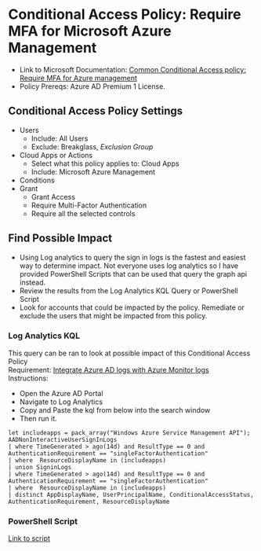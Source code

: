 # Conditional Access Policy: Require MFA for Microsoft Azure Management
* Link to Microsoft Documentation: [Common Conditional Access policy: Require MFA for Azure management](https://learn.microsoft.com/en-us/azure/active-directory/conditional-access/howto-conditional-access-policy-azure-management)
* Policy Prereqs: Azure AD Premium 1 License.

## Conditional Access Policy Settings
* Users
  * Include: All Users
  * Exclude: Breakglass, _Exclusion Group_
* Cloud Apps or Actions
  * Select what this policy applies to: Cloud Apps
  * Include: Microsoft Azure Management
* Conditions
* Grant
  * Grant Access
  * Require Multi-Factor Authentication
  * Require all the selected controls
  
## Find Possible Impact
* Using Log analytics to query the sign in logs is the fastest and easiest way to determine impact.  Not everyone uses log analytics so I have provided PowerShell Scripts that can be used that query the graph api instead.
* Review the results from the Log Analytics KQL Query or PowerShell Script
* Look for accounts that could be impacted by the policy. Remediate or exclude the users that might be impacted from this policy.

### Log Analytics KQL
This query can be ran to look at possible impact of this Conditional Access Policy  
Requirement: [Integrate Azure AD logs with Azure Monitor logs](https://learn.microsoft.com/en-us/azure/active-directory/reports-monitoring/howto-integrate-activity-logs-with-log-analytics)  
Instructions:
 * Open the Azure AD Portal
 * Navigate to Log Analytics
 * Copy and Paste the kql from below into the search window
 * Then run it.
```
let includeapps = pack_array("Windows Azure Service Management API");
AADNonInteractiveUserSignInLogs
| where TimeGenerated > ago(14d) and ResultType == 0 and AuthenticationRequirement == "singleFactorAuthentication"
| where  ResourceDisplayName in (includeapps) 
| union SigninLogs
| where TimeGenerated > ago(14d) and ResultType == 0 and AuthenticationRequirement == "singleFactorAuthentication" 
| where  ResourceDisplayName in (includeapps)
| distinct AppDisplayName, UserPrincipalName, ConditionalAccessStatus, AuthenticationRequirement, ResourceDisplayName
```

### PowerShell Script
[Link to script]()

